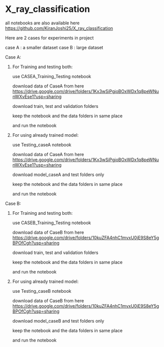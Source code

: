 # X_ray_classification


all notebooks are also available here 
https://github.com/KiranJoshi25/X_ray_classification



Here are 2 cases for experiments in project 

case A : a smaller dataset
case B : large dataset 


Case A:

1) For Training and testing both:
   
   use  CASEA_Training_Testing notebook 
   
   download data of CaseA from here https://drive.google.com/drive/folders/1Kx3wSiPgjoBOxWDx1q8peWNunWXvEse1?usp=sharing
   
   download train, test and validation folders 
   
   keep the notebook and the data folders in same place
   
   and run the notebook
    
2) For using already trained model:
   
   use Testing_caseA notebook 
   
   download data of CaseA from here https://drive.google.com/drive/folders/1Kx3wSiPgjoBOxWDx1q8peWNunWXvEse1?usp=sharing
   
   download model_caseA and test folders only 
   
   keep the notebook and the data folders in same place
   
   and run the notebook 
    


Case B:

1) For Training and testing both:
    
    use  CASEB_Training_Testing notebook 
    
    download data of CaseB from here https://drive.google.com/drive/folders/10kuZFA4nhC1mvxU0jE9S8eY5gBPOfCgh?usp=sharing
    
    download train, test and validation folders 
    
    keep the notebook and the data folders in same place
    
    and run the notebook
    
2) For using already trained model:
    
    use Testing_caseB notebook 
    
    download data of CaseB from here https://drive.google.com/drive/folders/10kuZFA4nhC1mvxU0jE9S8eY5gBPOfCgh?usp=sharing
    
    download model_caseB and test folders only 
    
    keep the notebook and the data folders in same place
    
    and run the notebook 
    
    
